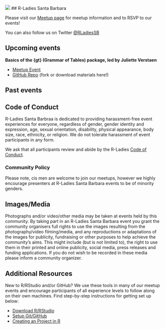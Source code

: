  <img src="https://pbs.twimg.com/media/DsevCOkUwAAEFZU?format=jpg&name=medium"> ## R-Ladies Santa Barbara 

Please visit our [Meetup page](https://www.meetup.com/rladies-santa-barbara/) for meetup information and to RSVP to our events!

You can also follow us on Twitter [@RLadiesSB](https://twitter.com/rladiessb?lang=en)

## Upcoming events

**Basics of the {gt} (Grammar of Tables) package, led by Juliette Verstaen**
   * [Meetup Event](https://www.meetup.com/rladies-santa-barbara/events/274628867/)
   * [GitHub Repo](https://github.com/j-verstaen/gt_workshop_SB_R_Ladies) (fork or download materials here!)

## Past events



## Code of Conduct

R-Ladies Santa Barbraa is dedicated to providing harassment-free event experiences for everyone, regardless of gender, gender identity and expression, age, sexual orientation, disability, physical appearance, body size, race, ethnicity, or religion. We do not tolerate harassment of event participants in any form.

We ask that all participants review and abide by the R-Ladies [Code of Conduct](https://github.com/rladies/.github/blob/master/CODE_OF_CONDUCT.md).

### Community Policy

Please note, cis men are welcome to join our meetups, however we highly encourage presenters at R-Ladies Santa Barbara events to be of minority genders.

## Images/Media

Photographs and/or video/other media may be taken at events held by this community. By taking part in an R-Ladies Santa Barbara event you grant the community organisers full rights to use the images resulting from the photography/video filming/media, and any reproductions or adaptations of the images for publicity, fundraising or other purposes to help achieve the community’s aims. This might include (but is not limited to), the right to use them in their printed and online publicity, social media, press releases and funding applications. If you do not wish to be recorded in these media please inform a community organizer.

## Additional Resources

New to R/RStudio and/or GitHub? We use these tools in many of our meetup events and encourage participants of all experience levels to follow along on their own machines. Find step-by-step instructions for getting set up below:

   * [Download R/RStudio](https://docs.google.com/document/d/1KLYC_GcDLYeczSjJmZ5h4y525XILJbbL6r2-MxGCdtw/edit?usp=sharing)
   * [Setup Git/GitHub](https://docs.google.com/document/d/1AQ4zAYxPHOObq-snnnRtEdwCC8TwIJsTHwpaKyvEyoA/edit?usp=sharing)
   * [Creating an Project in R]()
   
   

